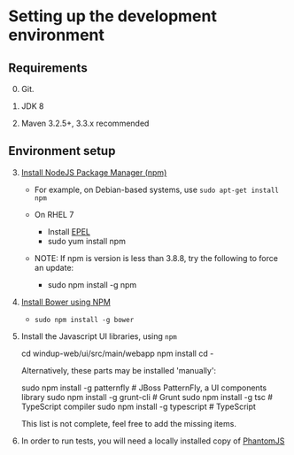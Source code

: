 
Setting up the development environment
======================================

Requirements
-------------

0) Git.

1) JDK 8

2) Maven 3.2.5+, 3.3.x recommended

Environment setup
-----------------

3) [Install NodeJS Package Manager (npm)](https://nodejs.org/en/download/package-manager/)
    * For example, on Debian-based systems, use `sudo apt-get install npm`
    * On RHEL 7
        * Install [EPEL](https://fedoraproject.org/wiki/EPEL)
        * sudo yum install npm

   * NOTE: If npm is version is less than 3.8.8, try the following to force an update:
        * sudo npm install -g npm

3) [Install Bower using NPM](http://bower.io/#install-bower)
    * `sudo npm install -g bower`

4) Install the Javascript UI libraries, using `npm`

    cd windup-web/ui/src/main/webapp
    npm install
    cd -

   Alternatively, these parts may be installed 'manually':

    sudo npm install -g patternfly # JBoss PatternFly, a UI components library
    sudo npm install -g grunt-cli  # Grunt
    sudo npm install -g tsc        # TypeScript compiler
    sudo npm install -g typescript # TypeScript

    This list is not complete, feel free to add the missing items.

 5) In order to run tests, you will need a locally installed copy of [PhantomJS](http://phantomjs.org/)
